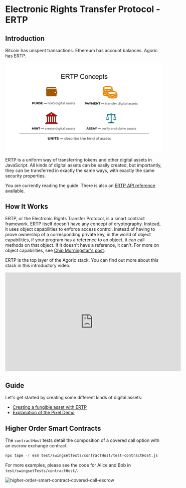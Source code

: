 # Electronic Rights Transfer Protocol - ERTP

## Introduction

Bitcoin has unspent transactions. Ethereum has account balances.
Agoric has ERTP.

![ERTP Foundations](./assets/ertp-foundations.svg)

ERTP is a uniform way of transferring tokens and other digital assets in JavaScript. All kinds of digital assets can be easily created, but importantly, they can be transferred in exactly the same ways, with exactly the same security properties.

You are currently reading the guide. There is also an [ERTP API reference](/ertp/api/) available.

## How It Works

ERTP, or the Electronic Rights Transfer Protocol, is a smart contract
framework. ERTP itself doesn't have any concept of cryptography.
Instead, it uses object capabilities to enforce access control.
Instead of having to prove ownership of a corresponding private key,
in the world of object capabilities, if your program has a reference
to an object, it can call methods on that object. If it doesn't have a
reference, it can't. For more on object capabilities, see [Chip
Morningstar's
post](http://habitatchronicles.com/2017/05/what-are-capabilities/).

ERTP is the top layer of the Agoric stack. You can find out more about this stack in this introductory video:
<iframe width="560" height="315" src="https://www.youtube.com/embed/52SgGFpWjsY" frameborder="0" allow="accelerometer; autoplay; encrypted-media; gyroscope; picture-in-picture" allowfullscreen></iframe>


## Guide

Let's get started by creating some different kinds of digital assets:
- [Creating a fungible asset with ERTP](./create-fungible-erights.md)
- [Explanation of the Pixel Demo](./pixel-demo-erights.md)



## Higher Order Smart Contracts

The `contractHost` tests detail the composition of a covered call option
with an escrow exchange contract.

```sh
npx tape -r esm test/swingsetTests/contractHost/test-contractHost.js
```

For more examples, please see the code for Alice and Bob in `test/swingsetTests/contractHost/`.

![higher-order-smart-contract-covered-call-escrow](https://user-images.githubusercontent.com/150986/59150181-f3f55080-89e4-11e9-8046-fcb9c10831b1.png)
